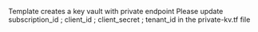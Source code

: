 Template creates a key vault with private endpoint
Please update subscription_id ; client_id ; client_secret ; tenant_id in the private-kv.tf file
